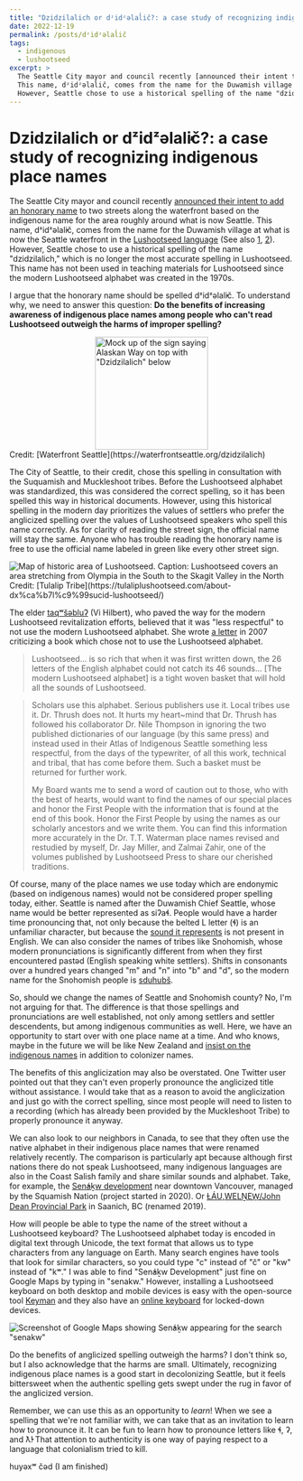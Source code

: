 ```yaml
---
title: "Dzidzilalich or dᶻidᶻəlal̕ič?: a case study of recognizing indigenous place names"
date: 2022-12-19
permalink: /posts/dᶻidᶻəlal̕ič
tags:
  - indigenous
  - lushootseed
excerpt: >
  The Seattle City mayor and council recently [announced their intent to add an honorary name](https://harrell.seattle.gov/2022/12/14/mayor-harrell-council-president-juarez-propose-honorary-name-dzidzilalich-for-alaskan-way-and-elliott-way-elevating-coast-salish-tribal-history-and-culture/) to two streets along the waterfront based on the indigenous name for the area roughly around what is now Seattle.
  This name, dᶻidᶻəlal̕ič, comes from the name for the Duwamish village at what is now the Seattle waterfront in the [Lushootseed language](https://en.wikipedia.org/wiki/Lushootseed) (See also [1](https://www.puyalluptriballanguage.org/), [2](https://tulaliplushootseed.com/)).
  However, Seattle chose to use a historical spelling of the name "dzidzilalich," which is no longer the most accurate spelling in Lushootseed. This name has not been used in teaching materials for Lushootseed since the modern Lushootseed alphabet was created in the 1970s.
---
```


# Dzidzilalich or dᶻidᶻəlal̕ič?: a case study of recognizing indigenous place names

The Seattle City mayor and council recently [announced their intent to add an honorary name](https://harrell.seattle.gov/2022/12/14/mayor-harrell-council-president-juarez-propose-honorary-name-dzidzilalich-for-alaskan-way-and-elliott-way-elevating-coast-salish-tribal-history-and-culture/) to two streets along the waterfront based on the indigenous name for the area roughly around what is now Seattle. This name, dᶻidᶻəlal̕ič, comes from the name for the Duwamish village at what is now the Seattle waterfront in the [Lushootseed language](https://en.wikipedia.org/wiki/Lushootseed) (See also [1](https://www.puyalluptriballanguage.org/), [2](https://tulaliplushootseed.com/)). However, Seattle chose to use a historical spelling of the name "dzidzilalich," which is no longer the most accurate spelling in Lushootseed. This name has not been used in teaching materials for Lushootseed since the modern Lushootseed alphabet was created in the 1970s.

I argue that the honorary name should be spelled dᶻidᶻəlal̕ič. To understand why, we need to answer this question: **Do the benefits of increasing awareness of indigenous place names among people who can't read Lushootseed outweigh the harms of improper spelling?**

<img src="https://waterfrontseattle.blob.core.windows.net/media/Default/images/2022_1208_WFS_Alaskan_Renaming_Dzidzilalich_rect-2.png" alt='Mock up of the sign saying Alaskan Way on top with "Dzidzilalich" below' style="display:block;margin:auto;height:200px;"/>
Credit: [Waterfront Seattle](https://waterfrontseattle.org/dzidzilalich)

The City of Seattle, to their credit, chose this spelling in consultation with the Suquamish and Muckleshoot tribes. Before the Lushootseed alphabet was standardized, this was considered the correct spelling, so it has been spelled this way in historical documents. However, using this historical spelling in the modern day prioritizes the values of settlers who prefer the anglicized spelling over the values of Lushootseed speakers who spell this name correctly. As for clarity of reading the street sign, the official name will stay the same. Anyone who has trouble reading the honorary name is free to use the official name labeled in green like every other street sign.

<img src="https://i0.wp.com/tulaliplushootseed.com/wp-content/uploads/2016/12/Lushootseed_map.gif?ssl=1" alt='Map of historic area of Lushootseed.  Caption: Lushootseed covers an area stretching from Olympia in the South to the Skagit Valley in the North' style="display:block;margin:auto;"/>
Credit: [Tulalip Tribe](https://tulaliplushootseed.com/about-dx%ca%b7l%c9%99sucid-lushootseed/)

The elder [taqʷšəbluʔ](https://en.wikipedia.org/wiki/Vi_Hilbert) (Vi Hilbert), who paved the way for the modern Lushootseed revitalization efforts, believed that it was "less respectful" to not use the modern Lushootseed alphabet. She wrote [a letter](https://depts.washington.edu/lutteach/?p=52) in 2007 criticizing a book which chose not to use the Lushootseed alphabet.

>Lushootseed... is so rich that when it was first written down, the 26 letters of the English alphabet could not catch its 46 sounds... [The modern Lushootseed alphabet] is a tight woven basket that will hold all the sounds of Lushootseed.

> Scholars use this alphabet.  Serious publishers use it.  Local tribes use it. Dr. Thrush does not.  It hurts my heart~mind that Dr. Thrush has followed his collaborator Dr. Nile Thompson in ignoring the two published dictionaries of our language (by this same press) and instead used in their Atlas of Indigenous Seattle something less respectful, from the days of the typewriter, of all this work, technical and tribal, that has come before them.  Such a basket must be returned for further work.
>
> My Board wants me to send a word of caution out to those, who with the best of hearts, would want to find the names of our special places and honor the First People with the information that is found at the end of this book. Honor the First People by using the names as our scholarly ancestors and we write them.  You can find this information more accurately in the Dr. T.T. Waterman place names revised and restudied by myself, Dr. Jay Miller, and Zalmai Zahir, one of the volumes published by Lushootseed Press to share our cherished traditions.

Of course, many of the place names we use today which are endonymic (based on indigenous names) would not be considered proper spelling today, either. Seattle is named after the Duwamish Chief Seattle, whose name would be better represented as siʔaɬ. People would have a harder time pronouncing that, not only because the belted L letter (ɬ) is an unfamiliar character, but because the [sound it represents](https://en.wikipedia.org/wiki/Voiceless_dental_and_alveolar_lateral_fricatives) is not present in English. We can also consider the names of tribes like Snohomish, whose modern pronunciations is significantly different from when they first encountered pastəd (English speaking white settlers). Shifts in consonants over a hundred years changed "m" and "n" into "b" and "d", so the modern name for the Snohomish people is [sduhubš](https://tulaliplushootseed.com/encyclopedia/sduhubs/).

So, should we change the names of Seattle and Snohomish county? No, I'm not arguing for that. The difference is that those spellings and pronunciations are well established, not only among settlers and settler descendents, but among indigenous communities as well. Here, we have an opportunity to start over with one place name at a time. And who knows, maybe in the future we will be like New Zealand and [insist on the indigenous names](https://en.wikipedia.org/wiki/Aotearoa) in addition to colonizer names.

The benefits of this anglicization may also be overstated. One Twitter user pointed out that they can't even properly pronounce the anglicized title without assistance. I would take that as a reason to avoid the anglicization and just go with the correct spelling, since most people will need to listen to a recording (which has already been provided by the Muckleshoot Tribe) to properly pronounce it anyway.

We can also look to our neighbors in Canada, to see that they often use the native alphabet in their indigenous place names that were renamed relatively recently. The comparison is particularly apt because although first nations there do not speak Lushootseed, many indigenous languages are also in the Coast Salish family and share similar sounds and alphabet. Take, for example, the [Sen̓áḵw development](https://senakw.com/) near downtown Vancouver, managed by the Squamish Nation (project started in 2020). Or [ȽÁU,WELṈEW̱/John Dean Provincial Park](https://bcparks.ca/explore/parkpgs/john_dean/) in Saanich, BC (renamed 2019).

How will people be able to type the name of the street without a Lushootseed keyboard? The Lushootseed alphabet today is encoded in digital text through Unicode, the text format that allows us to type characters from any language on Earth. Many search engines have tools that look for similar characters, so you could type "c" instead of "č" or "kw" instead of "kʷ." I was able to find "Sen̓áḵw Development" just fine on Google Maps by typing in "senakw." However, installing a Lushootseed keyboard on both desktop and mobile devices is easy with the open-source tool [Keyman](https://keyman.com/keyboards/lushootseed) and they also have an [online keyboard](https://keyman.com/keyboards/lushootseed) for locked-down devices.

![Screenshot of Google Maps showing Sen̓áḵw appearing for the search "senakw"](https://annedrewhu.com/images/SenakwGoogleMaps.png)

Do the benefits of anglicized spelling outweigh the harms? I don't think so, but I also acknowledge that the harms are small. Ultimately, recognizing indigenous place names is a good start in decolonizing Seattle, but it feels bittersweet when the authentic spelling gets swept under the rug in favor of the anglicized version.

Remember, we can use this as an opportunity to *learn*! When we see a spelling that we're not familiar with, we can take that as an invitation to learn how to pronounce it. It can be fun to learn how to pronounce letters like ɬ, ʔ, and ƛ̕! That attention to authenticity is one way of paying respect to a language that colonialism tried to kill.

huyəxʷ čəd (I am finished)
